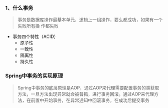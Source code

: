 



### 1、什么事务 

> 事务是数据库操作最基本单元，逻辑上一组操作，要么都成功，如果有一个失败所有操 作都失败

- 事务四个特性（ACID） 
  - 原子性 
  - 一致性 
  - 隔离性 
  - 持久性

### Spring中事务的实现原理

> Spring中事务的底层原理是AOP，通过AOP来代理需要配置事务的类获取方法，一旦方法出现异常就会被普抓，进行事务回滚。通过AOP来代理方法，在前置中开始事务，在异常通知中回滚事务，在成功后提交事务

